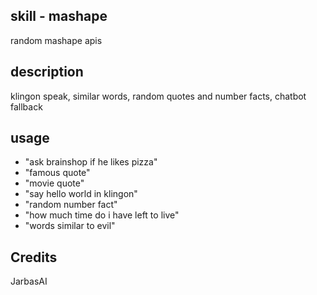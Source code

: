 ## skill - mashape

random mashape apis

## description

klingon speak, similar words, random quotes and number facts, chatbot fallback

## usage

* "ask brainshop if he likes pizza"
* "famous quote"
* "movie quote"
* "say hello world in klingon"
* "random number fact"
* "how much time do i have left to live"
* "words similar to evil"

## Credits

JarbasAI


